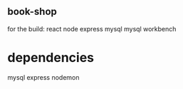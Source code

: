 ## book-shop

for the build:
react
node
express
mysql
mysql workbench

# dependencies

mysql
express
nodemon